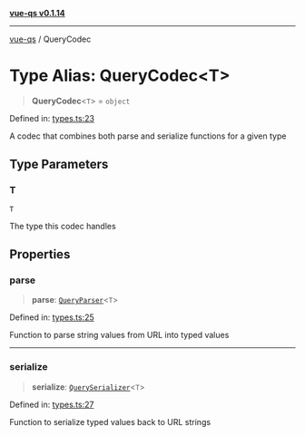 [**vue-qs v0.1.14**](../README.md)

***

[vue-qs](../README.md) / QueryCodec

# Type Alias: QueryCodec\<T\>

> **QueryCodec**\<`T`\> = `object`

Defined in: [types.ts:23](https://github.com/iamsomraj/vue-qs/blob/8aef685f1768c68644b88f5fb0fb0e9ce5177572/src/types.ts#L23)

A codec that combines both parse and serialize functions for a given type

## Type Parameters

### T

`T`

The type this codec handles

## Properties

### parse

> **parse**: [`QueryParser`](QueryParser.md)\<`T`\>

Defined in: [types.ts:25](https://github.com/iamsomraj/vue-qs/blob/8aef685f1768c68644b88f5fb0fb0e9ce5177572/src/types.ts#L25)

Function to parse string values from URL into typed values

***

### serialize

> **serialize**: [`QuerySerializer`](QuerySerializer.md)\<`T`\>

Defined in: [types.ts:27](https://github.com/iamsomraj/vue-qs/blob/8aef685f1768c68644b88f5fb0fb0e9ce5177572/src/types.ts#L27)

Function to serialize typed values back to URL strings
